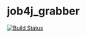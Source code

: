 # job4j_grabber
[![Build Status](https://app.travis-ci.com/Kuzurik/job4j_grabber.svg?branch=main)](https://app.travis-ci.com/Kuzurik/job4j_grabber)